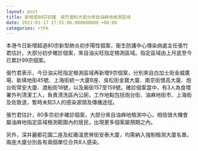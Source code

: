 ```yaml
---
layout: post
title: 新增逾80宗初確　張竹君料大部分來自油麻地檢測區域
date: 2021-01-17 17:55:06.000000000 +08:00
categories: rthk
---
```


本港今日新增超過80宗新型肺炎初步陽性個案，衞生防護中心傳染病處主任張竹君估計，大部分初步確診個案，來自油尖旺指定檢測區域。指定區域由上月底至今已累計99宗個案。

張竹君表示，今日油尖旺指定檢測區域再新增9宗個案，分別來自白加士街金威廣場、新填地街45號、上海街統一大廈B座、吳松街金寶大廈、南京街懷高大廈、炮台街常安大廈、渡船街18號，以及廟街157至159號。確診個案當中，有3人為食環署外判清潔工人，負責清洗區內公廁，工作地點包括炮台街、油麻地街市、上海街及佐敦道，暫時未知3人的感染源頭及傳播途徑。

張竹君估計，80多宗初步確診個案，大部分來自油麻地檢測中心，相信很大機會屬油麻地指定區域檢測範圍內的居民，出現更多個案屬預期之內。

另外，深井麗都花園二座及紅磡溫思勞街安泰大廈，均需納入強制檢測大廈名單。兩座大廈分別各有兩個單位合共8人感染。
